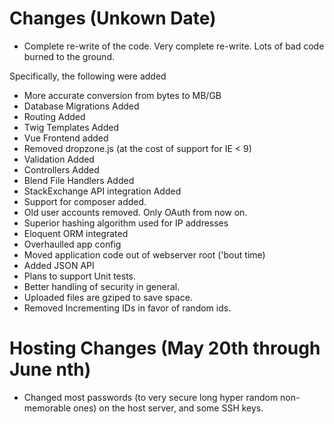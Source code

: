 # Changes (Unkown Date)

 * Complete re-write of the code. Very complete re-write. Lots of bad code burned to the ground.

Specifically, the following were added 

 * More accurate conversion from bytes to MB/GB
 * Database Migrations Added
 * Routing Added
 * Twig Templates Added
 * Vue Frontend added
 * Removed dropzone.js (at the cost of support for IE < 9)
 * Validation Added
 * Controllers Added
 * Blend File Handlers Added
 * StackExchange API integration Added
 * Support for composer added.
 * Old user accounts removed. Only OAuth from now on.
 * Superior hashing algorithm used for IP addresses
 * Eloquent ORM integrated
 * Overhaulled app config
 * Moved application code out of webserver root ('bout time)
 * Added JSON API
 * Plans to support Unit tests.
 * Better handling of security in general.
 * Uploaded files are gziped to save space.
 * Removed Incrementing IDs in favor of random ids.

 # Hosting Changes (May 20th through June nth)

  * Changed most passwords (to very secure long hyper random non-memorable ones) on the host server, and some SSH keys.
